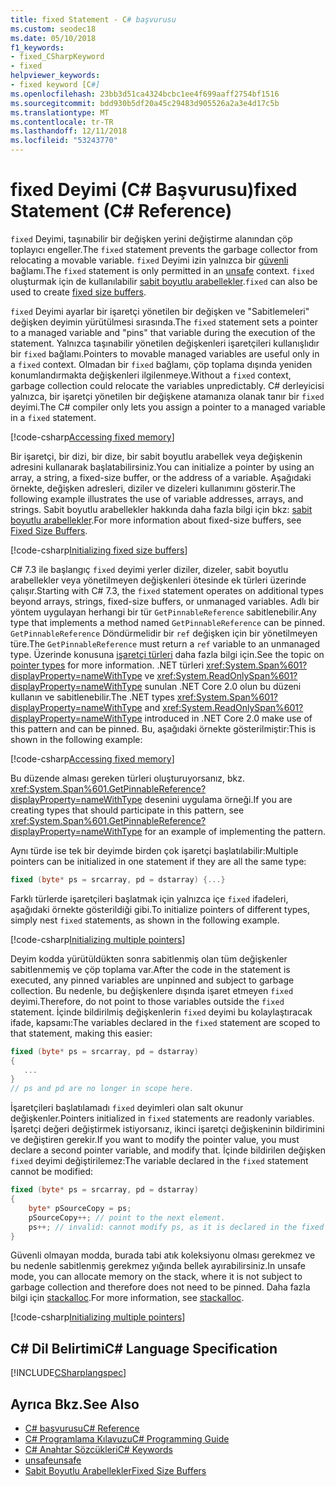 ```yaml
---
title: fixed Statement - C# başvurusu
ms.custom: seodec18
ms.date: 05/10/2018
f1_keywords:
- fixed_CSharpKeyword
- fixed
helpviewer_keywords:
- fixed keyword [C#]
ms.openlocfilehash: 23bb3d51ca4324bcbc1ee4f699aaff2754bf1516
ms.sourcegitcommit: bdd930b5df20a45c29483d905526a2a3e4d17c5b
ms.translationtype: MT
ms.contentlocale: tr-TR
ms.lasthandoff: 12/11/2018
ms.locfileid: "53243770"
---
```

# <a name="fixed-statement-c-reference"></a><span data-ttu-id="9a6b4-102">fixed Deyimi (C# Başvurusu)</span><span class="sxs-lookup"><span data-stu-id="9a6b4-102">fixed Statement (C# Reference)</span></span>

<span data-ttu-id="9a6b4-103">`fixed` Deyimi, taşınabilir bir değişken yerini değiştirme alanından çöp toplayıcı engeller.</span><span class="sxs-lookup"><span data-stu-id="9a6b4-103">The `fixed` statement prevents the garbage collector from relocating a movable variable.</span></span> <span data-ttu-id="9a6b4-104">`fixed` Deyimi izin yalnızca bir [güvenli](unsafe.md) bağlamı.</span><span class="sxs-lookup"><span data-stu-id="9a6b4-104">The `fixed` statement is only permitted in an [unsafe](unsafe.md) context.</span></span> <span data-ttu-id="9a6b4-105">`fixed` oluşturmak için de kullanılabilir [sabit boyutlu arabellekler](../../programming-guide/unsafe-code-pointers/fixed-size-buffers.md).</span><span class="sxs-lookup"><span data-stu-id="9a6b4-105">`fixed` can also be used to create [fixed size buffers](../../programming-guide/unsafe-code-pointers/fixed-size-buffers.md).</span></span>

<span data-ttu-id="9a6b4-106">`fixed` Deyimi ayarlar bir işaretçi yönetilen bir değişken ve "Sabitlemeleri" değişken deyimin yürütülmesi sırasında.</span><span class="sxs-lookup"><span data-stu-id="9a6b4-106">The `fixed` statement sets a pointer to a managed variable and "pins" that variable during the execution of the statement.</span></span> <span data-ttu-id="9a6b4-107">Yalnızca taşınabilir yönetilen değişkenleri işaretçileri kullanışlıdır bir `fixed` bağlamı.</span><span class="sxs-lookup"><span data-stu-id="9a6b4-107">Pointers to movable managed variables are useful only in a `fixed` context.</span></span> <span data-ttu-id="9a6b4-108">Olmadan bir `fixed` bağlamı, çöp toplama dışında yeniden konumlandırmakta değişkenleri ilgilenmeye.</span><span class="sxs-lookup"><span data-stu-id="9a6b4-108">Without a `fixed` context, garbage collection could relocate the variables unpredictably.</span></span> <span data-ttu-id="9a6b4-109">C# derleyicisi yalnızca, bir işaretçi yönetilen bir değişkene atamanıza olanak tanır bir `fixed` deyimi.</span><span class="sxs-lookup"><span data-stu-id="9a6b4-109">The C# compiler only lets you assign a pointer to a managed variable in a `fixed` statement.</span></span>

[!code-csharp[Accessing fixed memory](../../../../samples/snippets/csharp/keywords/FixedKeywordExamples.cs#1)]

<span data-ttu-id="9a6b4-110">Bir işaretçi, bir dizi, bir dize, bir sabit boyutlu arabellek veya değişkenin adresini kullanarak başlatabilirsiniz.</span><span class="sxs-lookup"><span data-stu-id="9a6b4-110">You can initialize a pointer by using an array, a string, a fixed-size buffer, or the address of a variable.</span></span> <span data-ttu-id="9a6b4-111">Aşağıdaki örnekte, değişken adresleri, diziler ve dizeleri kullanımını gösterir.</span><span class="sxs-lookup"><span data-stu-id="9a6b4-111">The following example illustrates the use of variable addresses, arrays, and strings.</span></span> <span data-ttu-id="9a6b4-112">Sabit boyutlu arabellekler hakkında daha fazla bilgi için bkz: [sabit boyutlu arabellekler](../../programming-guide/unsafe-code-pointers/fixed-size-buffers.md).</span><span class="sxs-lookup"><span data-stu-id="9a6b4-112">For more information about fixed-size buffers, see [Fixed Size Buffers](../../programming-guide/unsafe-code-pointers/fixed-size-buffers.md).</span></span>

[!code-csharp[Initializing fixed size buffers](../../../../samples/snippets/csharp/keywords/FixedKeywordExamples.cs#2)]

<span data-ttu-id="9a6b4-113">C# 7.3 ile başlangıç `fixed` deyimi yerler diziler, dizeler, sabit boyutlu arabellekler veya yönetilmeyen değişkenleri ötesinde ek türleri üzerinde çalışır.</span><span class="sxs-lookup"><span data-stu-id="9a6b4-113">Starting with C# 7.3, the `fixed` statement operates on additional types beyond arrays, strings, fixed-size buffers, or unmanaged variables.</span></span> <span data-ttu-id="9a6b4-114">Adlı bir yöntem uygulayan herhangi bir tür `GetPinnableReference` sabitlenebilir.</span><span class="sxs-lookup"><span data-stu-id="9a6b4-114">Any type that implements a method named `GetPinnableReference` can be pinned.</span></span> <span data-ttu-id="9a6b4-115">`GetPinnableReference` Döndürmelidir bir `ref` değişken için bir yönetilmeyen türe.</span><span class="sxs-lookup"><span data-stu-id="9a6b4-115">The `GetPinnableReference` must return a `ref` variable to an unmanaged type.</span></span> <span data-ttu-id="9a6b4-116">Üzerinde konusuna [işaretçi türleri](../../programming-guide/unsafe-code-pointers/pointer-types.md) daha fazla bilgi için.</span><span class="sxs-lookup"><span data-stu-id="9a6b4-116">See the topic on [pointer types](../../programming-guide/unsafe-code-pointers/pointer-types.md) for more information.</span></span> <span data-ttu-id="9a6b4-117">.NET türleri <xref:System.Span%601?displayProperty=nameWithType> ve <xref:System.ReadOnlySpan%601?displayProperty=nameWithType> sunulan .NET Core 2.0 olun bu düzeni kullanın ve sabitlenebilir.</span><span class="sxs-lookup"><span data-stu-id="9a6b4-117">The .NET types <xref:System.Span%601?displayProperty=nameWithType> and <xref:System.ReadOnlySpan%601?displayProperty=nameWithType> introduced in .NET Core 2.0 make use of this pattern and can be pinned.</span></span> <span data-ttu-id="9a6b4-118">Bu, aşağıdaki örnekte gösterilmiştir:</span><span class="sxs-lookup"><span data-stu-id="9a6b4-118">This is shown in the following example:</span></span>

[!code-csharp[Accessing fixed memory](../../../../samples/snippets/csharp/keywords/FixedKeywordExamples.cs#FixedSpan)]

<span data-ttu-id="9a6b4-119">Bu düzende alması gereken türleri oluşturuyorsanız, bkz. <xref:System.Span%601.GetPinnableReference?displayProperty=nameWithType> desenini uygulama örneği.</span><span class="sxs-lookup"><span data-stu-id="9a6b4-119">If you are creating types that should participate in this pattern, see <xref:System.Span%601.GetPinnableReference?displayProperty=nameWithType> for an example of implementing the pattern.</span></span>

<span data-ttu-id="9a6b4-120">Aynı türde ise tek bir deyimde birden çok işaretçi başlatılabilir:</span><span class="sxs-lookup"><span data-stu-id="9a6b4-120">Multiple pointers can be initialized in one statement if they are all the same type:</span></span>

```csharp
fixed (byte* ps = srcarray, pd = dstarray) {...}
```

<span data-ttu-id="9a6b4-121">Farklı türlerde işaretçileri başlatmak için yalnızca içe `fixed` ifadeleri, aşağıdaki örnekte gösterildiği gibi.</span><span class="sxs-lookup"><span data-stu-id="9a6b4-121">To initialize pointers of different types, simply nest `fixed` statements, as shown in the following example.</span></span>

[!code-csharp[Initializing multiple pointers](../../../../samples/snippets/csharp/keywords/FixedKeywordExamples.cs#3)]

<span data-ttu-id="9a6b4-122">Deyim kodda yürütüldükten sonra sabitlenmiş olan tüm değişkenler sabitlenmemiş ve çöp toplama var.</span><span class="sxs-lookup"><span data-stu-id="9a6b4-122">After the code in the statement is executed, any pinned variables are unpinned and subject to garbage collection.</span></span> <span data-ttu-id="9a6b4-123">Bu nedenle, bu değişkenlere dışında işaret etmeyen `fixed` deyimi.</span><span class="sxs-lookup"><span data-stu-id="9a6b4-123">Therefore, do not point to those variables outside the `fixed` statement.</span></span> <span data-ttu-id="9a6b4-124">İçinde bildirilmiş değişkenlerin `fixed` deyimi bu kolaylaştıracak ifade, kapsamı:</span><span class="sxs-lookup"><span data-stu-id="9a6b4-124">The variables declared in the `fixed` statement are scoped to that statement, making this easier:</span></span>

```csharp
fixed (byte* ps = srcarray, pd = dstarray)
{
   ...
}
// ps and pd are no longer in scope here.
```

<span data-ttu-id="9a6b4-125">İşaretçileri başlatılamadı `fixed` deyimleri olan salt okunur değişkenler.</span><span class="sxs-lookup"><span data-stu-id="9a6b4-125">Pointers initialized in `fixed` statements are readonly variables.</span></span> <span data-ttu-id="9a6b4-126">İşaretçi değeri değiştirmek istiyorsanız, ikinci işaretçi değişkeninin bildirimini ve değiştiren gerekir.</span><span class="sxs-lookup"><span data-stu-id="9a6b4-126">If you want to modify the pointer value, you must declare a second pointer variable, and modify that.</span></span> <span data-ttu-id="9a6b4-127">İçinde bildirilen değişken `fixed` deyimi değiştirilemez:</span><span class="sxs-lookup"><span data-stu-id="9a6b4-127">The variable declared in the `fixed` statement cannot be modified:</span></span>

```csharp
fixed (byte* ps = srcarray, pd = dstarray)
{
    byte* pSourceCopy = ps;
    pSourceCopy++; // point to the next element.
    ps++; // invalid: cannot modify ps, as it is declared in the fixed statement.
}
```


<span data-ttu-id="9a6b4-128">Güvenli olmayan modda, burada tabi atık koleksiyonu olması gerekmez ve bu nedenle sabitlenmiş gerekmez yığında bellek ayırabilirsiniz.</span><span class="sxs-lookup"><span data-stu-id="9a6b4-128">In unsafe mode, you can allocate memory on the stack, where it is not subject to garbage collection and therefore does not need to be pinned.</span></span> <span data-ttu-id="9a6b4-129">Daha fazla bilgi için [stackalloc](stackalloc.md).</span><span class="sxs-lookup"><span data-stu-id="9a6b4-129">For more information, see [stackalloc](stackalloc.md).</span></span>

[!code-csharp[Initializing multiple pointers](../../../../samples/snippets/csharp/keywords/FixedKeywordExamples.cs#4)]

## <a name="c-language-specification"></a><span data-ttu-id="9a6b4-130">C# Dil Belirtimi</span><span class="sxs-lookup"><span data-stu-id="9a6b4-130">C# Language Specification</span></span>

 [!INCLUDE[CSharplangspec](~/includes/csharplangspec-md.md)]

## <a name="see-also"></a><span data-ttu-id="9a6b4-131">Ayrıca Bkz.</span><span class="sxs-lookup"><span data-stu-id="9a6b4-131">See Also</span></span>

- [<span data-ttu-id="9a6b4-132">C# başvurusu</span><span class="sxs-lookup"><span data-stu-id="9a6b4-132">C# Reference</span></span>](../index.md)  
- [<span data-ttu-id="9a6b4-133">C# Programlama Kılavuzu</span><span class="sxs-lookup"><span data-stu-id="9a6b4-133">C# Programming Guide</span></span>](../../programming-guide/index.md)  
- [<span data-ttu-id="9a6b4-134">C# Anahtar Sözcükleri</span><span class="sxs-lookup"><span data-stu-id="9a6b4-134">C# Keywords</span></span>](index.md)  
- [<span data-ttu-id="9a6b4-135">unsafe</span><span class="sxs-lookup"><span data-stu-id="9a6b4-135">unsafe</span></span>](unsafe.md)  
- [<span data-ttu-id="9a6b4-136">Sabit Boyutlu Arabellekler</span><span class="sxs-lookup"><span data-stu-id="9a6b4-136">Fixed Size Buffers</span></span>](../../programming-guide/unsafe-code-pointers/fixed-size-buffers.md)

